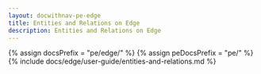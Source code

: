 ```yaml
---
layout: docwithnav-pe-edge
title: Entities and Relations on Edge
description: Entities and Relations on Edge
---
```


{% assign docsPrefix = "pe/edge/" %}
{% assign peDocsPrefix = "pe/" %}
{% include docs/edge/user-guide/entities-and-relations.md %}